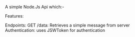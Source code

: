 A simple Node.Js Api which:-


Features:

Endpoints:
GET /data: Retrieves a simple message from server
Authentication: uses JSWToken for authentication


